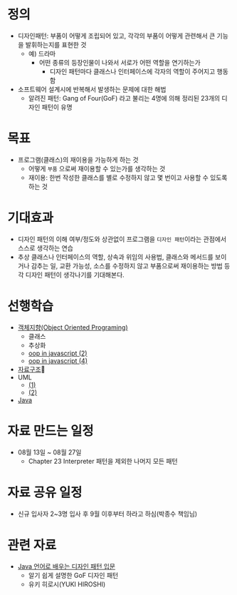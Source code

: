 # 정의
* 디자인패턴: 부품이 어떻게 조립되어 있고, 각각의 부품이 어떻게 관련해서 큰 기능을 발휘하는지를 표현한 것
    * 예) 드라마
        * 어떤 종류의 등장인물이 나와서 서로가 어떤 역할을 연기하는가
            * 디자인 패턴마다 클래스나 인터페이스에 각자의 역할이 주어지고 행동함
* 소프트웨어 설계시에 반복해서 발생하는 문제에 대한 해법
    * 알려진 패턴: Gang of Four(GoF) 라고 불리는 4명에 의해 정리된 23개의 디자인 패턴이 유명

# 목표
* 프로그램(클래스)의 재이용을 가능하게 하는 것
    * 어떻게 `부품` 으로써 재이용할 수 있는가를 생각하는 것
    * 재이용: 한번 작성한 클래스를 별로 수정하지 않고 몇 번이고 사용할 수 있도록 하는 것

# 기대효과
* 디자인 패턴의 이해 여부/정도와 상관없이 프로그램을 `디자인 패턴`이라는 관점에서 스스로 생각하는 연습
* 추상 클래스나 인터페이스의 역할, 상속과 위임의 사용법, 클래스와 메서드를 보이거나 감추는 일, 교환 가능성, 소스를 수정하지 않고 부품으로써 재이용하는 방법 등 각 디자인 패턴이 생각나기를 기대해본다.

# 선행학습
* [객체지향\(Object Oriented Programing\)](https://victorydntmd.tistory.com/117)
    * 클래스
    * 추상화
    * [oop in javascript \(2\)](https://developer.mozilla.org/ko/docs/Learn/JavaScript/Objects/Object-oriented_JS)
    * [oop in javascript \(4\)](https://www.freecodecamp.org/news/an-introduction-to-object-oriented-programming-in-javascript-8900124e316a/)
* [자료구조](https://m.blog.naver.com/PostView.nhn?blogId=islove8587&logNo=220548856458&proxyReferer=https%3A%2F%2Fwww.google.com%2F)
* UML
    * [\(1\)](https://fumin.tistory.com/45)
    * [\(2\)](https://hongjinhyeon.tistory.com/25)
* [Java](https://programmers.co.kr/learn/courses/5)

# 자료 만드는 일정
* 08월 13일 ~ 08월 27일
    * Chapter 23 Interpreter 패턴을 제외한 나머지 모든 패턴

# 자료 공유 일정
* 신규 입사자 2~3명 입사 후 9월 이후부터 하라고 하심(박종수 책임님)

# 관련 자료
* [Java 언어로 배우는 디자인 패턴 입문](https://www.aladin.co.kr/shop/wproduct.aspx?ItemId=2104376)
    * 알기 쉽게 설명한 GoF 디자인 패턴
    * 유키 히로시(YUKI HIROSHI)
